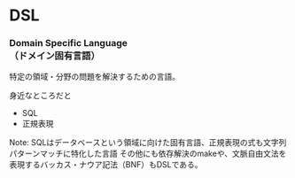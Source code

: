 # DSL
### Domain Specific Language<br />（ドメイン固有言語）
特定の領域・分野の問題を解決するための言語。  
  
身近なところだと  
- SQL
- 正規表現  

Note:
SQLはデータベースという領域に向けた固有言語、正規表現の式も文字列パターンマッチに特化した言語
その他にも依存解決のmakeや、文脈自由文法を表現するバッカス・ナウア記法（BNF）もDSLである。
